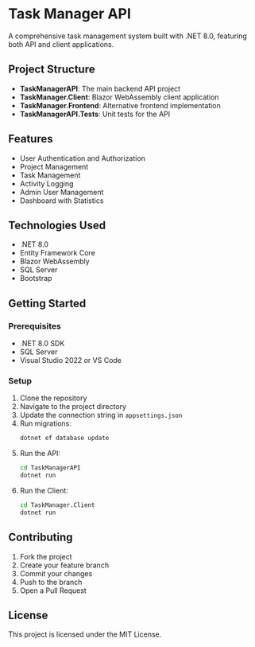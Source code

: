 # Task Manager API

A comprehensive task management system built with .NET 8.0, featuring both API and client applications.

## Project Structure

- **TaskManagerAPI**: The main backend API project
- **TaskManager.Client**: Blazor WebAssembly client application
- **TaskManager.Frontend**: Alternative frontend implementation
- **TaskManagerAPI.Tests**: Unit tests for the API

## Features

- User Authentication and Authorization
- Project Management
- Task Management
- Activity Logging
- Admin User Management
- Dashboard with Statistics

## Technologies Used

- .NET 8.0
- Entity Framework Core
- Blazor WebAssembly
- SQL Server
- Bootstrap

## Getting Started

### Prerequisites

- .NET 8.0 SDK
- SQL Server
- Visual Studio 2022 or VS Code

### Setup

1. Clone the repository
2. Navigate to the project directory
3. Update the connection string in `appsettings.json`
4. Run migrations:
   ```bash
   dotnet ef database update
   ```
5. Run the API:
   ```bash
   cd TaskManagerAPI
   dotnet run
   ```
6. Run the Client:
   ```bash
   cd TaskManager.Client
   dotnet run
   ```

## Contributing

1. Fork the project
2. Create your feature branch
3. Commit your changes
4. Push to the branch
5. Open a Pull Request

## License

This project is licensed under the MIT License. 
